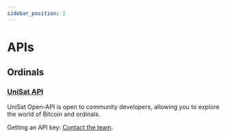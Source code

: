 ```yaml
---
sidebar_position: 2
---
```


# APIs

## Ordinals

### [UniSat API](https://docs.unisat.io/dev/open-api)

UniSat Open-API is open to community developers, allowing you to explore the world of Bitcoin and ordinals.

Getting an API key: [Contact the team](https://docs.unisat.io/dev/open-api#getting-an-api-key).